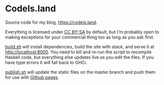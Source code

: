 CodeIs.land
===========

Source code for my blog, <https://codeis.land>.

Everything is licensed under [CC BY-SA](https://creativecommons.org/licenses/by-sa/4.0/) by default,
but I'm probably open to making exceptions for your commercial thing too as long as you ask first.

[build.sh](build.sh) will install dependencies,
build the site with stack, and serve it at <http://localhost:8000>.
You need to kill and re-run the script to recompile Haskell code,
but everything else updates live as you edit the files.
If you have type errors it will fall back to GHCi.

[publish.sh](publish.sh) will update the static files on the master branch
and push them for use with [Github pages](https://pages.github.com/).
